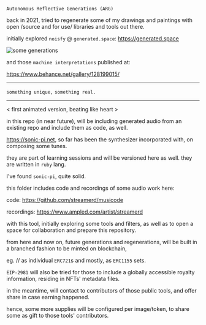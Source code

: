     Autonomous Reflective Generations (ARG)

back in 2021, tried to regenerate some of my drawings and paintings with open /source and for use/ libraries and tools out there. 

initially explored `noisfy` @ `generated.space`: https://generated.space  


![some generations][project_arg_some_gens]


and those `machine interpretations` published at:

https://www.behance.net/gallery/128199015/

---
`something unique,` `something real.`

---


< first animated version, beating like heart >

in this repo (in near future), will be including generated audio from an existing repo and include them as code, as well.

https://sonic-pi.net, so far has been the synthesizer incorporated with, on composing some tunes.

they are part of learning sessions and will be versioned here as well. they are written in `ruby` lang. 

I've found `sonic-pi`, quite solid. 

this folder includes code and recordings of some audio work here:

code: https://github.com/streamerd/musicode

recordings: 
https://www.ampled.com/artist/streamerd

with this tool, initially exploring some tools and filters, as well as to open a space for collaboration and prepare this repository.

from here and now on, future generations and regenerations, will be built in a branched fashion to be minted on blockchain, 

eg.  // as individual `ERC721`s and mostly, as `ERC1155` sets.

`EIP-2981` will also be tried for those to include a globally accessible royalty information, residing in NFTs' metadata files.

in the meantime, will contact to contributors of those public tools, and offer share in case earning happened. 

hence, some more supplies will be configured per image/token, to share some as gift to those tools' contributors.


 [project_arg_some_gens]: visual/outcomes/noisify/project_arg_some_gens.png


[rabbit-holed-moshed-animated]: visual/outcomes/photomosh/gif/rabbit_holed_00.gif
